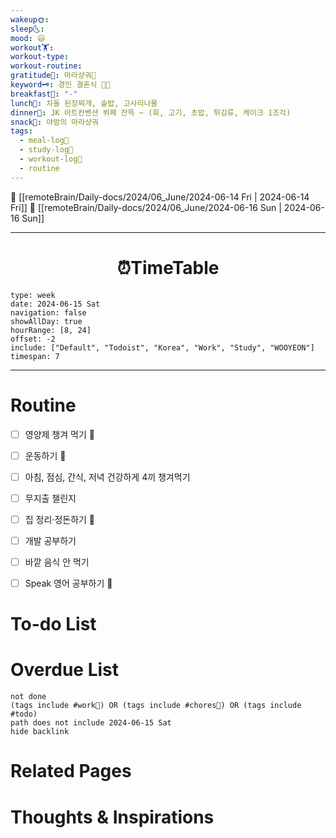 ```yaml
---
wakeup🌞: 
sleep🌜: 
mood: 😃
workout🏋️: 
workout-type: 
workout-routine: 
gratitude🙏: 마라샹궈🍲
keyword🗝️: 경민 결혼식 🤵👰
breakfast🍳: "-"
lunch🍚: 차돌 된장찌개, 솥밥, 고사리나물
dinner🥗: JK 아트컨벤션 뷔페 잔뜩 ~ (회, 고기, 초밥, 튀김류, 케이크 1조각)
snack🍬: 야밤의 마라샹궈
tags:
  - meal-log📝
  - study-log📓
  - workout-log💪
  - routine
---
```


🔺 [[remoteBrain/Daily-docs/2024/06_June/2024-06-14 Fri | 2024-06-14 Fri]]
🔻 [[remoteBrain/Daily-docs/2024/06_June/2024-06-16 Sun | 2024-06-16 Sun]]
___
<h1> <center>⏰TimeTable </center> </h1>

```gEvent
type: week
date: 2024-06-15 Sat
navigation: false
showAllDay: true
hourRange: [8, 24]
offset: -2
include: ["Default", "Todoist", "Korea", "Work", "Study", "WOOYEON"]
timespan: 7
```

--- 


# Routine 

- [ ] 영양제 챙겨 먹기 🔼 
- [ ] 운동하기 🔼
- [ ] 아침, 점심, 간식, 저녁 건강하게 4끼 챙겨먹기
- [ ] 무지출 챌린지 
- [ ] 집 정리·정돈하기 🔼
- [ ] 개발 공부하기
- [ ] 바깥 음식 안 먹기 
- [ ] Speak 영어 공부하기 🔼 


# To-do List


# Overdue List
```tasks
not done
(tags include #work💼) OR (tags include #chores🧺) OR (tags include #todo)
path does not include 2024-06-15 Sat
hide backlink
```

# Related Pages



# Thoughts & Inspirations

